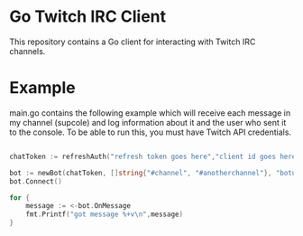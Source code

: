 # Go Twitch IRC Client

This repository contains a Go client for interacting with Twitch IRC channels.

# Example

main.go contains the following example which will receive each message in my channel (supcole) and log information about it and the user who sent it to the console. To be able to run this, you must have Twitch API credentials.

```go

chatToken := refreshAuth("refresh token goes here","client id goes here", "client secret goes here")

bot := newBot(chatToken, []string{"#channel", "#anotherchannel"}, "botusername")
bot.Connect()

for {
    message := <-bot.OnMessage
    fmt.Printf("got message %+v\n",message)
}


```
